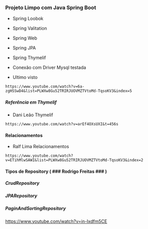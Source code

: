 ### Projeto Limpo com Java Spring Boot
* Spring Loobok
* Spring Valitation
* Spring Web
* Spring JPA
* Spring Thymelif
* Conexão com Driver Mysql testada

* Ultimo visto
```
https://www.youtube.com/watch?v=6a-zgHSSwD4&list=PLWXw8Gu52TRIRJUOVMZTVtoMd-TqsoKV3&index=5
```

##### Referência em Thymelif
* Dani Leão Thymelif
```
https://www.youtube.com/watch?v=arEf4OXsUXI&t=456s
```

#### Relacionamentos
* Ralf Lima Relacionamentos
```
https://www.youtube.com/watch?v=ETihMlwSAWI&list=PLWXw8Gu52TRIRJUOVMZTVtoMd-TqsoKV3&index=2
```

#### Tipos de Repository ( ### Rodrigo Freitas ### )
##### CrudRepository 
##### JPARepository
##### PaginAndSortingRepository
https://www.youtube.com/watch?v=in-Ixdfm5CE
```